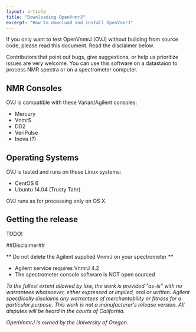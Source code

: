 ```yaml
---
layout: article
title: "Downloading OpenVnmrJ"
excerpt: "How to download and install OpenVnmrJ"
---
```


If you only want to test OpenVnmrJ (OVJ) without building from source code, please read this document. Read the disclaimer below.

Contributors that point out bugs, give suggestions, or help us prioritize issues are very welcome. You can use this software on a datastaion to process NMR spectra or on a spectrometer computer. 

## NMR Consoles ##

OVJ is compatible with these Varian/Agilent consoles:
 * Mercury
 * VnmrS
 * DD2
 * VeriPulse
 * Inova (?)

## Operating Systems ##

OVJ is tested and runs on these Linux systems:
 * CentOS 6
 * Ubuntu 14.04 (Trusty Tahr)
 
OVJ runs as for processing only on OS X.

## Getting the release ##

TODO!

##Disclaimer##

** Do not delete the Agilent supplied VnmrJ on your spectrometer **

* Agilent service requires VnmrJ 4.2
* The spectrometer console software is NOT open sourced


*To the fullest extent allowed by law, the work is provided "as-is" with no warrantees whatsoever, either expressed or implied, oral or written. Agilent specifically disclaims any warrantees of merchantability or fitness for a particular purpose. This work is not a manufacturer's release version. All disputes will be heard in the courts of California.*

*OpenVnmrJ is owned by the University of Oregon.*

